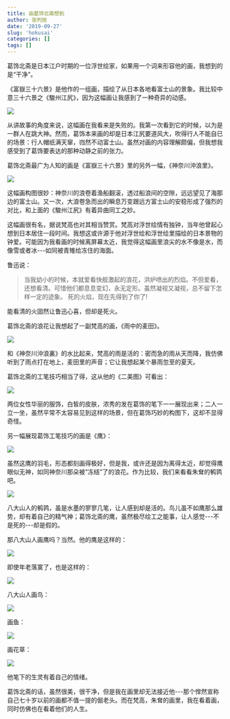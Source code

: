 ```yaml
---
title: 由葛饰北斋想到
author: 张列弛
date: '2019-09-27'
slug: 'hokusai'
categories: []
tags: []
---
```

葛饰北斋是日本江户时期的一位浮世绘家，如果用一个词来形容他的画，我想到的是“干净”。  

《富嶽三十六景》是他作的一组画，描绘了从日本各地看富士山的景象。我比较中意三十六景之《駿州江尻》，因为这幅画让我感到了一种奇异的动感。  

![](https://upload.wikimedia.org/wikipedia/commons/thumb/1/12/Ejiri_in_the_Suruga_province.jpg/1920px-Ejiri_in_the_Suruga_province.jpg)   

从讲故事的角度来说，这幅画在我看来是失败的。我第一次看到它的时候，以为是一群人在跳大神。然而，葛饰本来画的却是日本江尻要道风大，吹得行人不能自已的场景：行人帽纸满天窜，岿然不动富士山。虽然对画的内容理解颇偏，但我想我感受到了葛饰要表达的那种动静之前的张力。      

葛饰北斋最广为人知的画是《富嶽三十六景》里的另外一幅，《神奈川沖浪里》。   

![](https://upload.wikimedia.org/wikipedia/commons/thumb/0/0a/The_Great_Wave_off_Kanagawa.jpg/1920px-The_Great_Wave_off_Kanagawa.jpg)  

这幅画构图很妙：神奈川的浪卷着渔船翻滚，透过船浪间的空隙，远远望见了海那边的富士山。又一次，大浪卷急而出的瞬息万变跟远方富士山的安稳形成了强烈的对比，和上面的《駿州江尻》有着异曲同工之妙。  

这幅画很有名，据说梵高也对其相当赞赏。梵高对浮世绘情有独钟，当年他曾起心想到日本居住一段时间。我想这或许源于他对浮世绘和浮世绘里描绘的日本景物的钟爱。可能因为我看画的时候离屏幕太近，我觉得这幅画里浪尖的水不像是水，而像雪或者冰---如同被青雉给冻住的海面。    

鲁迅说：  

> 当我幼小的时候，本就爱看快舰激起的浪花，洪炉喷出的烈焰。不但爱看，还想看清。可惜他们都息息变幻，永无定形。虽然凝视又凝视，总不留下怎样一定的迹象。
死的火焰，现在先得到了你了!   

能看清的火固然让鲁迅心喜，但却是死火。

葛饰北斋的浪花让我想起了一副梵高的画，《雨中的麦田》。  

![](https://upload.wikimedia.org/wikipedia/commons/thumb/d/dd/Vincent_Willem_van_Gogh%2C_Dutch_-_Rain_-_Google_Art_Project.jpg/1280px-Vincent_Willem_van_Gogh%2C_Dutch_-_Rain_-_Google_Art_Project.jpg)  

和《神奈川沖浪裏》的水比起来，梵高的雨是活的：密而急的雨从天而降，我仿佛听到了雨点打在地上，麦田里的声音；它让我想起某个暴雨忽至的夏天。    

葛饰北斋的工笔技巧相当了得，这从他的《二美图》可看出：  

![](https://upload.wikimedia.org/wikipedia/commons/thumb/0/02/Katsushika_Hokusai_-_TWO_BEAUTIES_-_Google_Art_Project.jpg/320px-Katsushika_Hokusai_-_TWO_BEAUTIES_-_Google_Art_Project.jpg)

两位女性华丽的服饰，白皙的皮肤，浓秀的发在葛饰的笔下一一展现出来；二人一立一坐，虽然平常不太容易见到这样的场景，但在葛饰巧妙的构图下，这却不显得奇怪。  

另一幅展现葛饰工笔技巧的画是《鹰》：  

![](https://upload.wikimedia.org/wikipedia/commons/thumb/c/cf/Hawk_on_a_ceremonial_stand.jpg/1280px-Hawk_on_a_ceremonial_stand.jpg)    

虽然这鹰的羽毛，形态都刻画得极好，但是我，或许还是因为离得太近，却觉得鹰眼似无神，如同神奈川那朵被“冻结”了的浪花。作为比较，我们来看看朱耷的鹌鹑吧。   

![](https://upload.wikimedia.org/wikipedia/commons/8/8d/21_11_3.JPG)  

八大山人的鹌鹑，虽是水墨的寥寥几笔，让人感到却是活的。鸟儿虽不如鹰那么雄势，却有着自己的精气神；葛饰北斋的鹰，虽然极尽绘工之能事，让人感觉---不是死的---却是假的。    


那八大山人画鹰吗？当然。他的鹰是这样的：  

![](http://www.chundaozihua.com/images/upload/Image/likuchan%20%20%20%20yuanzhu(1).png)  

即使年老落寞了，也是这样的：  

![](http://www.chundaozihua.com/images/upload/Image/badashanren%20%20dulipinitu.jpg)    

八大山人画鸟：        

![](https://scontent-nrt1-1.xx.fbcdn.net/v/t1.0-9/27751904_1418699548259829_3880942571624725646_n.jpg?_nc_cat=107&_nc_oc=AQkb2SKLbMp80CNrxY71ArAGSuHHbUEupgcPZZAHiQiwRyN02PuOBqDnh-OVWhA9IWk&_nc_ht=scontent-nrt1-1.xx&oh=a0e1a09667507a24f83cfc5425bc0820&oe=5E36509F)    

画鱼：

![](https://myramylove.files.wordpress.com/2011/09/e585abe5a4a7e5b1b1e4babae28094e28094e9b1bc.jpg)    

画花草：   

![](http://www.hnmuseum.com/sites/default/files/activity/荷花（深入探索4）.jpg)   


他笔下的生灵有着自己的情绪。

葛饰北斋的话，虽然很美，很干净，但是我在画里却无法接近他---那个悍然宣称自己七十岁以前的画都不值一提的倔老头。而在梵高，朱耷的画里，我在看着画，同时仿佛也在看着他们的人生。     













